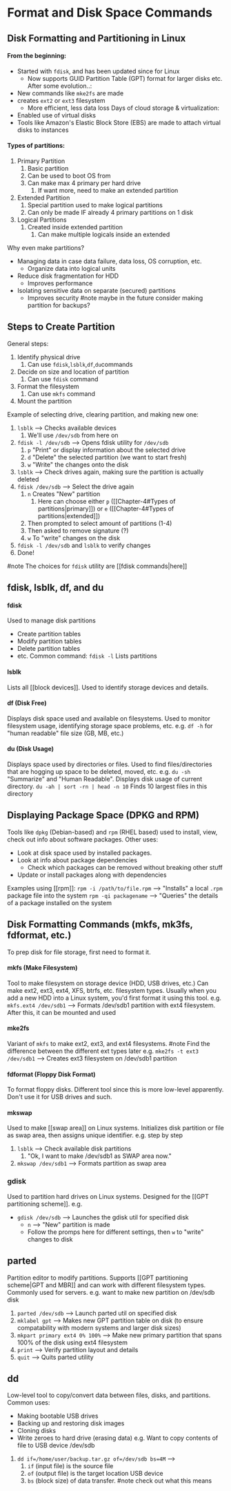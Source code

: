 # Format and Disk Space Commands

## Disk Formatting and Partitioning in Linux
#### From the beginning:
- Started with `fdisk`, and has been updated since for Linux
	- Now supports GUID Partition Table (GPT) format for larger disks etc.
After some evolution..:
- New commands like `mke2fs` are made
- creates `ext2` or `ext3` filesystem
	- More efficient, less data loss
Days of cloud storage & virtualization:
- Enabled use of virtual disks
- Tools like Amazon's Elastic Block Store (EBS) are made to attach virtual disks to instances

#### Types of partitions:
1. Primary Partition
	1. Basic partition
	2. Can be used to boot OS from
	3. Can make max 4 primary per hard drive
		1. If want more, need to make an extended partition
2. Extended Partition
	1. Special partition used to make logical partitions
	2. Can only be made IF already 4 primary partitions on 1 disk
3. Logical Partitions
	1. Created inside extended partition
		1. Can make multiple logicals inside an extended 

Why even make partitions?
- Managing data in case data failure, data loss, OS corruption, etc.
	- Organize data into logical units
- Reduce disk fragmentation for HDD
	- Improves performance
- Isolating sensitive data on separate (secured) partitions
	- Improves security
#note maybe in the future consider making partition for backups?
## Steps to Create Partition
General steps:
1. Identify physical drive
	1. Can use `fdisk`,`lsblk`,`df`,`du`commands
2. Decide on size and location of partition
	1. Can use `fdisk` command
3. Format the filesystem
	1. Can use `mkfs` command
4. Mount the partition

Example of selecting drive, clearing partition, and making new one:
1. `lsblk` --> Checks available devices
	1. We'll use `/dev/sdb` from here on
2. `fdisk -l /dev/sdb` --> Opens fdisk utility for `/dev/sdb`
	1. `p` "Print" or display information about the selected drive
	2. `d` "Delete" the selected partition (we want to start fresh)
	3. `w` "Write" the changes onto the disk
3. `lsblk` --> Check drives again, making sure the partition is actually deleted
4. `fdisk /dev/sdb` --> Select the drive again
	1. `n` Creates "New" partition
		1. Here can choose either `p` ([[Chapter-4#Types of partitions|primary]]) or `e` ([[Chapter-4#Types of partitions|extended]])
	2. Then prompted to select amount of partitions (1-4)
	3. Then asked to remove signature (?)
	4. `w` To "write" changes on the disk
5. `fdisk -l /dev/sdb` and `lsblk` to verify changes
6. Done!


#note The choices for `fdisk` utility are [[fdisk commands|here]]
## fdisk, lsblk, df, and du
#### fdisk
Used to manage disk partitions
- Create partition tables
- Modify partition tables
- Delete partition tables
- etc.
Common command:
`fdisk -l` Lists partitions 

#### lsblk
Lists all [[block devices]].
Used to identify storage devices and details.

#### df (Disk Free)
Displays disk space used and available on filesystems.
Used to monitor filesystem usage, identifying storage space problems, etc.
e.g.
`df -h` for "human readable" file size (GB, MB, etc.)

#### du (Disk Usage)
Displays space used by directories or files.
Used to find files/directories that are hogging up space to be deleted, moved, etc.
e.g.
`du -sh` "Summarize" and "Human Readable". Displays disk usage of current directory.
`du -ah | sort -rn | head -n 10` Finds 10 largest files in this directory

## Displaying Package Space (DPKG and RPM)
Tools like `dpkg` (Debian-based) and `rpm` (RHEL based) used to install, view, check out info about software packages. 
Other uses:
- Look at disk space used by installed packages. 
- Look at info about package dependencies
	- Check which packages can be removed without breaking other stuff
- Update or install packages along with dependencies

Examples using [[rpm]]:
`rpm -i /path/to/file.rpm` --> "Installs" a local `.rpm` package file into the system
`rpm -qi packagename` --> "Queries" the details of a package installed on the system

## Disk Formatting Commands (mkfs, mk3fs, fdformat, etc.)
To prep disk for file storage, first need to format it.

#### mkfs (Make Filesystem)
Tool to make filesystem on storage device (HDD, USB drives, etc.)
Can make ext2, ext3, ext4, XFS, btrfs, etc. filesystem types.
Usually when you add a new HDD into a Linux system, you'd first format it using this tool.
e.g.
`mkfs.ext4 /dev/sdb1` --> Formats /dev/sdb1 partition with ext4 filesystem. After this, it can be mounted and used

#### mke2fs
Variant of `mkfs` to make ext2, ext3, and ext4 filesystems.
#note Find the difference between the different ext types later
e.g.
`mke2fs -t ext3 /dev/sdb1` --> Creates ext3 filesystem on /dev/sdb1 partition

#### fdformat (Floppy Disk Format)
To format floppy disks. Different tool since this is more low-level apparently. 
Don't use it for USB drives and such.

#### mkswap
Used to make [[swap area]] on Linux systems.
Initializes disk partition or file as swap area, then assigns unique identifier.
e.g. step by step
1. `lsblk` --> Check available disk partitions
	1. "Ok, I want to make /dev/sdb1 as SWAP area now."
2. `mkswap /dev/sdb1` --> Formats partition as swap area

### gdisk
Used to partition hard drives on Linux systems.
Designed for the [[GPT partitioning scheme]].
e.g.
- `gdisk /dev/sdb` --> Launches the gdisk util for specified disk
	- `n` --> "New" partition is made
	- Follow the promps here for different settings, then `w` to "write" changes to disk

## parted
Partition editor to modify partitions.
Supports [[GPT partitioning scheme|GPT and MBR]] and can work with different filesystem types.
Commonly used for servers.
e.g. want to make new partition on /dev/sdb disk
1. `parted /dev/sdb` --> Launch parted util on specified disk
2. `mklabel gpt` --> Makes new GPT partition table on disk (to ensure compatability with modern systems and larger disk sizes)
3. `mkpart primary ext4 0% 100%` --> Make new primary partition that spans 100% of the disk using ext4 filesystem
4. `print` --> Verify partition layout and details
5. `quit` --> Quits parted utility

## dd
Low-level tool to copy/convert data between files, disks, and partitions.
Common uses:
- Making bootable USB drives
- Backing up and restoring disk images
- Cloning disks
- Write zeroes to hard drive (erasing data)
e.g. Want to copy contents of file to USB device /dev/sdb
1. `dd if=/home/user/backup.tar.gz of=/dev/sdb bs=4M` --> 
	1. `if` (input file) is the source file
	2. `of` (output file) is the target location USB device
	3. `bs` (block size) of data transfer. #note check out what this means